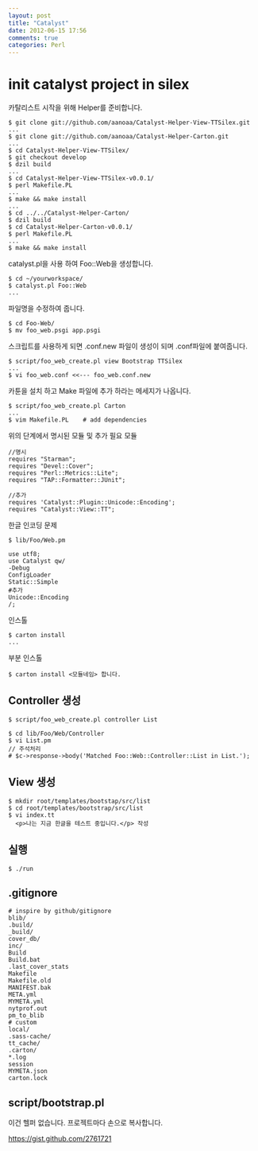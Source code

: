 ```yaml
---
layout: post
title: "Catalyst"
date: 2012-06-15 17:56
comments: true
categories: Perl
---
```


# init catalyst project in silex

카탈리스트 시작을 위해 Helper를 준비합니다.

    $ git clone git://github.com/aanoaa/Catalyst-Helper-View-TTSilex.git
    ...
    $ git clone git://github.com/aanoaa/Catalyst-Helper-Carton.git
    ...
    $ cd Catalyst-Helper-View-TTSilex/
    $ git checkout develop
    $ dzil build
    ...
    $ cd Catalyst-Helper-View-TTSilex-v0.0.1/
    $ perl Makefile.PL
    ...
    $ make && make install
    ...
    $ cd ../../Catalyst-Helper-Carton/
    $ dzil build
    $ cd Catalyst-Helper-Carton-v0.0.1/
    $ perl Makefile.PL
    ...
    $ make && make install


catalyst.pl을 사용 하여  Foo::Web을 생성합니다.

    $ cd ~/yourworkspace/
    $ catalyst.pl Foo::Web
    ...

파일명을 수정하여 줍니다.

    $ cd Foo-Web/
    $ mv foo_web.psgi app.psgi

스크립트를 사용하게 되면 .conf.new 파일이 생성이 되며 .conf파일에 붙여줍니다.

    $ script/foo_web_create.pl view Bootstrap TTSilex
    ...
    $ vi foo_web.conf <<--- foo_web.conf.new

카툰을 설치 하고 Make 파일에 추가 하라는 메세지가 나옵니다.


    $ script/foo_web_create.pl Carton
    ...
    $ vim Makefile.PL    # add dependencies

위의 단계에서 명시된 모듈 및 추가 필요 모듈

    //명시
    requires "Starman";
    requires "Devel::Cover";
    requires "Perl::Metrics::Lite";
    requires "TAP::Formatter::JUnit";

    //추가
    requires 'Catalyst::Plugin::Unicode::Encoding';
    requires "Catalyst::View::TT";

한글 인코딩 문제

    $ lib/Foo/Web.pm

    use utf8;
    use Catalyst qw/
	-Debug
	ConfigLoader
	Static::Simple
	#추가
	Unicode::Encoding
    /;

인스톨

    $ carton install
    ...

부분 인스톨

    $ carton install <모듈네임> 합니다.

## Controller 생성

    $ script/foo_web_create.pl controller List

    $ cd lib/Foo/Web/Controller
    $ vi List.pm
    // 주석처리
    # $c->response->body('Matched Foo::Web::Controller::List in List.');


## View 생성

    $ mkdir root/templates/bootstap/src/list
    $ cd root/templates/bootstrap/src/list
    $ vi index.tt
      <p>나는 지금 한글을 테스트 중입니다.</p> 작성

## 실행

    $ ./run

## .gitignore ##

    # inspire by github/gitignore
    blib/
    .build/
    _build/
    cover_db/
    inc/
    Build
    Build.bat
    .last_cover_stats
    Makefile
    Makefile.old
    MANIFEST.bak
    META.yml
    MYMETA.yml
    nytprof.out
    pm_to_blib
    # custom
    local/
    .sass-cache/
    tt_cache/
    .carton/
    *.log
    session
    MYMETA.json
    carton.lock

## script/bootstrap.pl ##

이건 헬퍼 없습니다.
프로젝트마다 손으로 복사합니다.

https://gist.github.com/2761721

